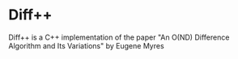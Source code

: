 # Diff++

Diff++ is a C++ implementation of the paper "An O(ND) Difference Algorithm and Its Variations" by Eugene Myres